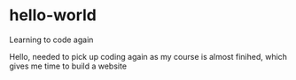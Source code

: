 # hello-world
Learning to code again

Hello,
needed to pick up coding again as my course is almost finihed, which gives me time to build a website
